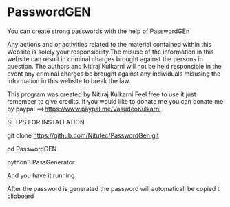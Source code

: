 # PasswordGEN
You can create strong passwords with the help of PasswordGEn

Any actions and or activities related to the material contained within this Website is solely your responsibility.The misuse of the information in this website can result in criminal charges brought against the persons in question. The authors and Nitiraj Kulkarni will not be held responsible in the event any criminal charges be brought against any individuals misusing the information in this website to break the law.

This program was created by Nitiraj Kulkarni Feel free to use it just remember to give credits. If you would like to donate me you can donate me by paypal ==>https://www.paypal.me/VasudeoKulkarni 

SETPS FOR INSTALLATION

git clone https://github.com/Nitutec/PasswordGen.git

cd PasswordGEN

python3 PassGenerator

And you have it running

After the password is generated the password will automaticall be copied ti clipboard
